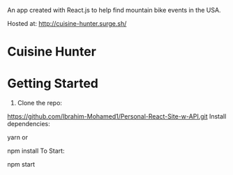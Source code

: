 An app created with React.js to help find mountain bike events in the USA.


Hosted at: http://cuisine-hunter.surge.sh/


# Cuisine Hunter

# Getting Started

1. Clone the repo:

https://github.com/Ibrahim-Mohamed1/Personal-React-Site-w-API.git
Install dependencies:

yarn
or

npm install
To Start:

npm start
